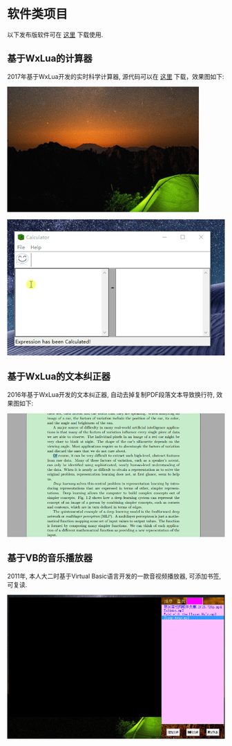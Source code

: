 # 软件类项目

以下发布版软件可在 [这里](https://share.weiyun.com/BF3YPZJc) 下载使用.

## 基于WxLua的计算器

2017年基于WxLua开发的实时科学计算器, 源代码可以在 [这里](https://github.com/antsfamily/luaproj) 下载，效果图如下:

![](./figures/Calculator0.gif)

![](./figures/Calculator.gif)

## 基于WxLua的文本纠正器

2016年基于WxLua开发的文本纠正器, 自动去掉复制PDF段落文本导致换行符, 效果图如下:

![](./figures/Corrector.gif)

## 基于VB的音乐播放器

2011年, 本人大二时基于Virtual Basic语言开发的一款音视频播放器, 可添加书签, 可复读.

![](./figures/Repeater.gif)






